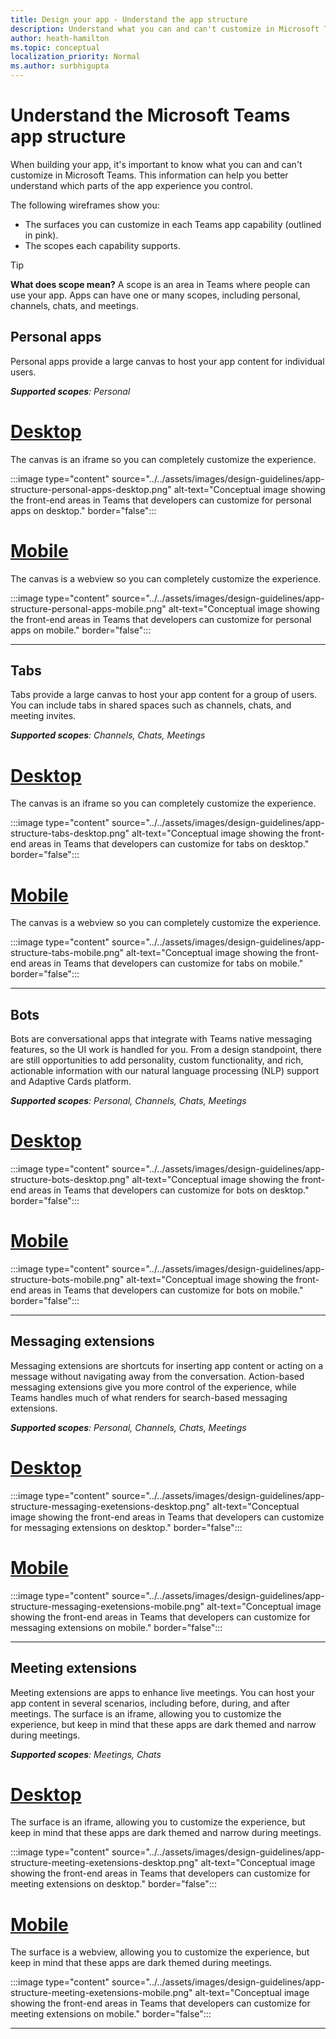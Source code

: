 ```yaml
---
title: Design your app - Understand the app structure
description: Understand what you can and can't customize in Microsoft Teams when designing your app.
author: heath-hamilton
ms.topic: conceptual
localization_priority: Normal
ms.author: surbhigupta
--- 
```

# Understand the Microsoft Teams app structure

When building your app, it's important to know what you can and can't customize in Microsoft Teams. This information can help you better understand which parts of the app experience you control.

The following wireframes show you:

* The surfaces you can customize in each Teams app capability (outlined in pink).
* The scopes each capability supports.

> [!TIP]
> **What does scope mean?** A scope is an area in Teams where people can use your app. Apps can have one or many scopes, including personal, channels, chats, and meetings.

## Personal apps

Personal apps provide a large canvas to host your app content for individual users.

***Supported scopes**: Personal*

# [Desktop](#tab/desktop)

The canvas is an iframe so you can completely customize the experience.

:::image type="content" source="../../assets/images/design-guidelines/app-structure-personal-apps-desktop.png" alt-text="Conceptual image showing the front-end areas in Teams that developers can customize for personal apps on desktop." border="false":::

# [Mobile](#tab/mobile)

The canvas is a webview so you can completely customize the experience.

:::image type="content" source="../../assets/images/design-guidelines/app-structure-personal-apps-mobile.png" alt-text="Conceptual image showing the front-end areas in Teams that developers can customize for personal apps on mobile." border="false":::

---

## Tabs

Tabs provide a large canvas to host your app content for a group of users. You can include tabs in shared spaces such as channels, chats, and meeting invites.

***Supported scopes**: Channels, Chats, Meetings*

# [Desktop](#tab/desktop)

The canvas is an iframe so you can completely customize the experience.

:::image type="content" source="../../assets/images/design-guidelines/app-structure-tabs-desktop.png" alt-text="Conceptual image showing the front-end areas in Teams that developers can customize for tabs on desktop." border="false":::

# [Mobile](#tab/mobile)

The canvas is a webview so you can completely customize the experience.

:::image type="content" source="../../assets/images/design-guidelines/app-structure-tabs-mobile.png" alt-text="Conceptual image showing the front-end areas in Teams that developers can customize for tabs on mobile." border="false":::

---

## Bots

Bots are conversational apps that integrate with Teams native messaging features, so the UI work is handled for you. From a design standpoint, there are still opportunities to add personality, custom functionality, and rich, actionable information with our natural language processing (NLP) support and Adaptive Cards platform.

***Supported scopes**: Personal, Channels, Chats, Meetings*

# [Desktop](#tab/desktop)

:::image type="content" source="../../assets/images/design-guidelines/app-structure-bots-desktop.png" alt-text="Conceptual image showing the front-end areas in Teams that developers can customize for bots on desktop." border="false":::

# [Mobile](#tab/mobile)

:::image type="content" source="../../assets/images/design-guidelines/app-structure-bots-mobile.png" alt-text="Conceptual image showing the front-end areas in Teams that developers can customize for bots on mobile." border="false":::

---

## Messaging extensions

Messaging extensions are shortcuts for inserting app content or acting on a message without navigating away from the conversation. Action-based messaging extensions give you more control of the experience, while Teams handles much of what renders for search-based messaging extensions.

***Supported scopes**: Personal, Channels, Chats, Meetings*

# [Desktop](#tab/desktop)

:::image type="content" source="../../assets/images/design-guidelines/app-structure-messaging-exetensions-desktop.png" alt-text="Conceptual image showing the front-end areas in Teams that developers can customize for messaging extensions on desktop." border="false":::

# [Mobile](#tab/mobile)

:::image type="content" source="../../assets/images/design-guidelines/app-structure-messaging-exetensions-mobile.png" alt-text="Conceptual image showing the front-end areas in Teams that developers can customize for messaging extensions on mobile." border="false":::

---

## Meeting extensions

Meeting extensions are apps to enhance live meetings. You can host your app content in several scenarios, including before, during, and after meetings. The surface is an iframe, allowing you to customize the experience, but keep in mind that these apps are dark themed and narrow during meetings.

***Supported scopes**: Meetings, Chats*

# [Desktop](#tab/desktop)

The surface is an iframe, allowing you to customize the experience, but keep in mind that these apps are dark themed and narrow during meetings.

:::image type="content" source="../../assets/images/design-guidelines/app-structure-meeting-exetensions-desktop.png" alt-text="Conceptual image showing the front-end areas in Teams that developers can customize for meeting extensions on desktop." border="false":::

# [Mobile](#tab/mobile)

The surface is a webview, allowing you to customize the experience, but keep in mind that these apps are dark themed during meetings.

:::image type="content" source="../../assets/images/design-guidelines/app-structure-meeting-exetensions-mobile.png" alt-text="Conceptual image showing the front-end areas in Teams that developers can customize for meeting extensions on mobile." border="false":::

---
